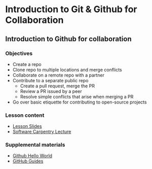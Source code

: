 # Introduction to Git & Github for Collaboration

## **Introduction to Github for collaboration**

### Objectives

- Create a repo
- Clone repo to multiple locations and merge conflicts
- Collaborate on a remote repo with a partner
- Contribute to a separate public repo
   - Create a pull request, merge the PR
   - Review a PR issued by a peer
   - Resolve simple conflicts that arise when merging a PR
- Go over basic etiquette for contributing to open-source projects

### Lesson content
- [Lesson Slides](https://docs.google.com/presentation/d/11aaWCeW3Sf3MuFIXsvg-Z9QLuj-60DBvnkGFdksGZWI/edit#slide=id.g5e4bb0f74d_0_409)
- [Software Carpentry Lecture](https://elizabeth-dupre.com/git-course/)

### Supplemental materials
- [Github Hello World](https://guides.github.com/activities/hello-world/)
- [GitHub Guides](https://guides.github.com/)
